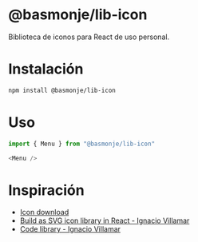 # @basmonje/lib-icon

Biblioteca de iconos para React de uso personal.

# Instalación

```bash
npm install @basmonje/lib-icon
```

# Uso

```js
import { Menu } from "@basmonje/lib-icon"

<Menu />
```

# Inspiración

- [Icon download](https://feathericons.com/)
- [Build as SVG icon library in React - Ignacio Villamar](https://ivstudio.com/blog/svg-icon-library-in-react/)
- [Code library - Ignacio Villamar](https://github.com/ivstudio/tyger-avatar)
